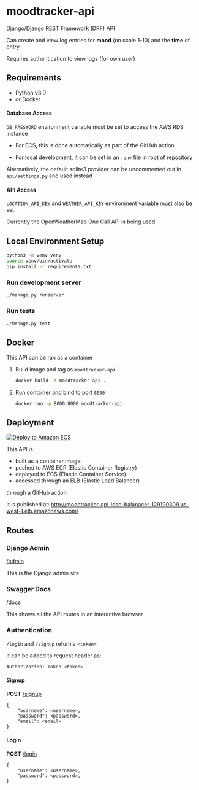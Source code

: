 # moodtracker-api

Django/Django REST Framework (DRF) API

Can create and view log entries for **mood** (on scale 1-10) and 
the **time** of entry

Requires authentication to view logs (for own user)

## Requirements
- Python v3.9
- _or_ Docker

#### Database Access

`DB_PASSWORD` environment variable must be set to access the AWS RDS instance

- For ECS, this is done automatically as part of the GitHub action

- For local development, it can be set in an `.env` file in root of repository

Alternatively, the default sqlite3 provider can be uncommented out in `api/settings.py` and used instead

#### API Access

`LOCATION_API_KEY` and `WEATHER_API_KEY` environment variable must also be set

Currently the OpenWeatherMap One Call API is being used

## Local Environment Setup
```bash
python3 -m venv venv
source venv/bin/activate
pip install -r requirements.txt
```

### Run development server
```bash
./manage.py runserver
```

### Run tests
```bash
./manage.py test
```

## Docker

This API can be ran as a container

1. Build image and tag as `moodtracker-api`

    ```bash
    docker build -t moodtracker-api .
    ```

2. Run container and bind to port `8000`

    ```bash
    docker run -p 8000:8000 moodtracker-api
    ```

## Deployment

[![Deploy to Amazon ECS](https://github.com/rossmassey-moodtracker/moodtracker-api/actions/workflows/deploy-to-ecs.yaml/badge.svg)](https://github.com/rossmassey-moodtracker/moodtracker-api/actions/workflows/deploy-to-ecs.yaml)

This API is 
- built as a container image
- pushed to AWS ECR (Elastic Container Registry)
- deployed to ECS (Elastic Container Service)
- accessed through an ELB (Elastic Load Balancer)

through a GitHub action

It is published at:
http://moodtracker-api-load-balanacer-129190309.us-west-1.elb.amazonaws.com/

## Routes

### Django Admin

[/admin](http://moodtracker-api-load-balanacer-129190309.us-west-1.elb.amazonaws.com/admin/)

This is the Django admin site

### Swagger Docs

[/docs](http://moodtracker-api-load-balanacer-129190309.us-west-1.elb.amazonaws.com/docs/)

This shows all the API routes in an interactive browser

### Authentication

`/login` and `/signup` return a `<token>`

It can be added to request header as: 

`Authorization: Token <token>`

#### Signup

**POST** [/signup](http://moodtracker-api-load-balanacer-129190309.us-west-1.elb.amazonaws.com/signup/)
```
{
    "username": <username>, 
    "password": <password>, 
    "email": <email>
}
```

#### Login

**POST** [/login](http://moodtracker-api-load-balanacer-129190309.us-west-1.elb.amazonaws.com/login/)
```
{
    "username": <username>, 
    "password": <password>, 
}
```
